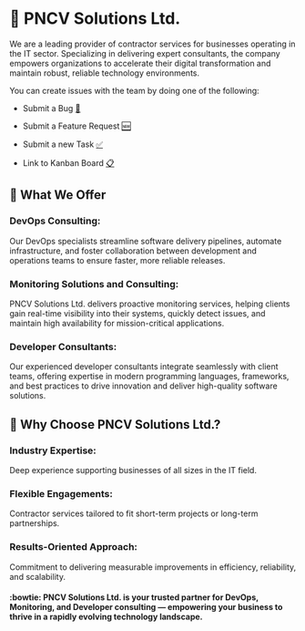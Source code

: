 # :wave: PNCV Solutions Ltd. 
We are a leading provider of contractor services for businesses operating in the IT sector. Specializing in delivering expert consultants, the company empowers organizations to accelerate their digital transformation and maintain robust, reliable technology environments.

You can create issues with the team by doing one of the following:
- Submit a Bug [🐛](https://github.com/PNCV-Solutions/Main-Board/issues/new?template=bug_report.yml)
- Submit a Feature Request [🆕](https://github.com/PNCV-Solutions/Main-Board/issues/new?template=feature_request.yml)
- Submit a new Task [✅](https://github.com/PNCV-Solutions/Main-Board/issues/new?template=new-task.yml)

- Link to Kanban Board [📋](https://github.com/orgs/PNCV-Solutions/projects/1)

## :thinking: What We Offer
### DevOps Consulting:
Our DevOps specialists streamline software delivery pipelines, automate infrastructure, and foster collaboration between development and operations teams to ensure faster, more reliable releases.

### Monitoring Solutions and Consulting:
PNCV Solutions Ltd. delivers proactive monitoring services, helping clients gain real-time visibility into their systems, quickly detect issues, and maintain high availability for mission-critical applications.

### Developer Consultants:
Our experienced developer consultants integrate seamlessly with client teams, offering expertise in modern programming languages, frameworks, and best practices to drive innovation and deliver high-quality software solutions.

## :rocket: Why Choose PNCV Solutions Ltd.?
### Industry Expertise:
Deep experience supporting businesses of all sizes in the IT field.

### Flexible Engagements:
Contractor services tailored to fit short-term projects or long-term partnerships.

### Results-Oriented Approach:
Commitment to delivering measurable improvements in efficiency, reliability, and scalability.

#### :bowtie: PNCV Solutions Ltd. is your trusted partner for DevOps, Monitoring, and Developer consulting — empowering your business to thrive in a rapidly evolving technology landscape.
<!--

1 Short Description
2 🌈 Contribution guidelines - how can the community get involved?
3 👩‍💻 Useful resources - where can the community find your docs? Is there anything else the community should know?
4 🍿 Fun facts - what does your team eat for breakfast?
5 🧙 Remember, you can do mighty things with the power of [Markdown](https://docs.github.com/github/writing-on-github/getting-started-with-writing-and-formatting-on-github/basic-writing-and-formatting-syntax)
-->
